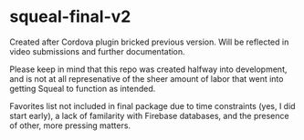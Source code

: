 # squeal-final-v2
Created after Cordova plugin bricked previous version. Will be reflected in video submissions and further documentation. 

Please keep in mind that this repo was created halfway into development, and is not at all represenative of the sheer amount of labor that went into getting Squeal to function as intended. 

Favorites list not included in final package due to time constraints (yes, I did start early), a lack of familarity with Firebase databases, and the presence of other, more pressing matters. 
